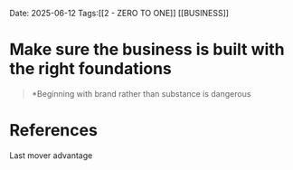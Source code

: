 Date: 2025-06-12
Tags:[[2 - ZERO TO ONE]] [[BUSINESS]] 

# Make sure the business is built with the right foundations

>*Beginning with brand rather than substance is dangerous 
# References 
Last mover advantage